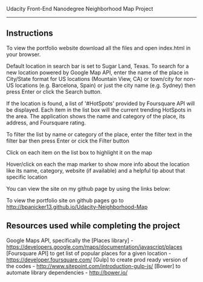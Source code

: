 Udacity Front-End Nanodegree
Neighborhood Map Project
____________________________

Instructions
------------
To view the portfolio website download all the files and open index.html in your browser.

Default location in search bar is set to Sugar Land, Texas. To search for a new location powered by Google Map API, enter the name of the place in City/State format for US locations (Mountain View, CA) or town/city for non-US locations (e.g. Barcelona, Spain) or just the city name (e.g. Sydney) then press Enter or click the Search button.

If the location is found, a list of '#HotSpots' provided by Foursquare API will be displayed. Each item in the list box will the current trending HotSpots in the area. The application shows the name and category of the place, its address, and Foursquare rating.

To filter the list by name or category of the place, enter the filter text in the filter bar then press Enter or cick the Filter button

Click on each item on the list box to highlight it on the map

Hover/click on each the map marker to show more info about the location like its name, category, website (if available) and a helpful tip about that specific location
    
You can view the site on my github page by using the links below:

To view the portfolio site on github pages go to http://bpanicker13.github.io/Udacity-Neighborhood-Map

Resources used while completing the project
-------------------------------------------
Google Maps API, specifically the [Places library] - https://developers.google.com/maps/documentation/javascript/places
[Foursquare API] to get list of popular places for a given location - https://developer.foursquare.com/
[Gulp] to create prod ready version of the codes - http://www.sitepoint.com/introduction-gulp-js/ 
[Bower] to automate library dependencies - http://bower.io/